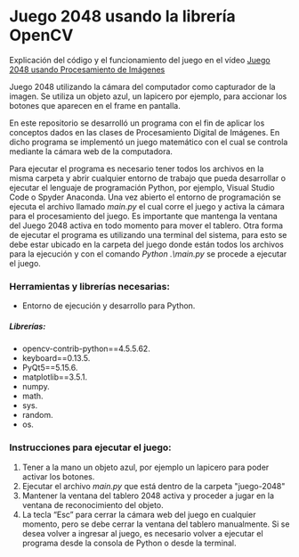 # Juego 2048 usando la librería OpenCV

Explicación del código y el funcionamiento del juego en el vídeo [Juego 2048 usando Procesamiento de Imágenes](https://youtu.be/tlGB59VHQpQ)

Juego 2048 utilizando la cámara del computador como capturador de la imagen. Se utiliza un objeto azul, un lapicero por ejemplo, para accionar los botones que aparecen en el frame en pantalla.

En este repositorio se desarrolló un programa con el fin de aplicar los conceptos dados en las clases de Procesamiento Digital de Imágenes. En dicho programa se implementó un juego matemático con el cual se controla mediante la cámara web de la computadora.

Para ejecutar el programa es necesario tener todos los archivos en la misma carpeta y abrir cualquier entorno de trabajo que pueda desarrollar o ejecutar el lenguaje de programación Python, por ejemplo, Visual Studio Code o Spyder Anaconda. Una vez abierto el entorno de programación se ejecuta el archivo llamado _main.py_ el cual corre el juego y activa la cámara para el procesamiento del juego. Es importante que mantenga la ventana del Juego 2048 activa en todo momento para mover el tablero.
Otra forma de ejecutar el programa es utilizando una terminal del sistema, para esto se debe estar ubicado en la carpeta del juego donde están todos los archivos para la ejecución y con el comando _Python .\main.py_ se procede a ejecutar el juego.

### Herramientas y librerías necesarias:
- Entorno de ejecución y desarrollo para Python.
##### Librerías:
- opencv-contrib-python==4.5.5.62.
- keyboard==0.13.5.
- PyQt5==5.15.6.
- matplotlib==3.5.1.
- numpy. 
- math.
- sys.
- random. 
- os.

### Instrucciones para ejecutar el juego:
1. Tener a la mano un objeto azul, por ejemplo un lapicero para poder activar los botones.
2. Ejecutar el archivo _main.py_ que está dentro de la carpeta "juego-2048"
3. Mantener la ventana del tablero 2048 activa y proceder a jugar en la ventana de reconocimiento del objeto.
4. La tecla “Esc” para cerrar la cámara web del juego en cualquier momento, pero se debe cerrar la ventana del tablero manualmente.
Si se desea volver a ingresar al juego, es necesario volver a ejecutar el programa desde la consola de Python o desde la terminal.
